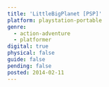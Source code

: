 ```yaml
---
title: 'LittleBigPlanet [PSP]'
platform: playstation-portable
genre:
  - action-adventure
  - platformer
digital: true
physical: false
guide: false
pending: false
posted: 2014-02-11
---
```

